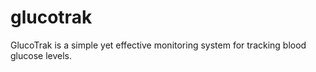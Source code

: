 # glucotrak

GlucoTrak is a simple yet effective monitoring system for tracking blood glucose levels.
